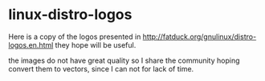 # linux-distro-logos
Here is a copy of the logos presented in http://fatduck.org/gnulinux/distro-logos.en.html they hope will be useful.

the images do not have great quality so I share the community hoping convert them to vectors, since I can not for lack of time.
